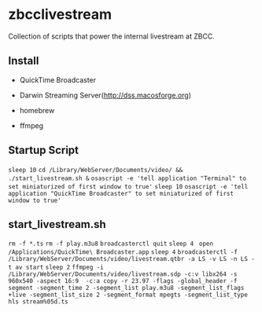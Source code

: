 zbcclivestream
==============

Collection of scripts that power the internal livestream at ZBCC.

Install
-------

- QuickTime Broadcaster

- Darwin Streaming Server(http://dss.macosforge.org)

- homebrew

- ffmpeg

Startup Script
--------------
`sleep 10`
`cd /Library/WebServer/Documents/video/ && ./start_livestream.sh &`
`osascript -e 'tell application "Terminal" to set miniaturized of first window to true'`
`sleep 10`
`osascript -e 'tell application "QuickTime Broadcaster" to set miniaturized of first window to true'`

start_livestream.sh
-------------------
`rm -f *.ts`
`rm -f play.m3u8`
`broadcasterctl quit`
`sleep 4 `
`open /Applications/QuickTime\ Broadcaster.app`
`sleep 4`
`broadcasterctl -f /Library/WebServer/Documents/video/livestream.qtbr -a LS -v LS -n LS -t av start`
`sleep 2`
`ffmpeg -i /Library/WebServer/Documents/video/livestream.sdp -c:v libx264 -s 960x540 -aspect 16:9  -c:a copy -r 23.97 -flags -global_header -f segment -segment_time 2 -segment_list play.m3u8 -segment_list_flags +live -segment_list_size 2 -segment_format mpegts -segment_list_type hls stream%05d.ts`

